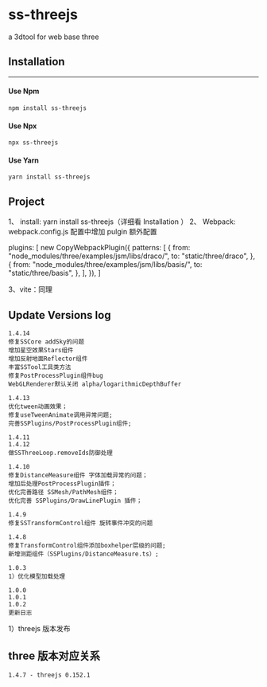 # ss-threejs

a 3dtool for web base three

## Installation

---

#### Use Npm

    npm install ss-threejs

#### Use Npx

    npx ss-threejs

#### Use Yarn

    yarn install ss-threejs

## Project

1、 install: yarn install ss-threejs（详细看 Installation ）
2、 Webpack: webpack.config.js 配置中增加 pulgin 额外配置

plugins: [
new CopyWebpackPlugin({
patterns: [
{
from: "node_modules/three/examples/jsm/libs/draco/",
to: "static/three/draco",
},
{
from: "node_modules/three/examples/jsm/libs/basis/",
to: "static/three/basis",
},
],
}),
]

3、vite：同理

## Update Versions log

    1.4.14
    修复SSCore addSky的问题
    增加星空效果Stars组件
    增加反射地面Reflector组件
    丰富SSTool工具类方法
    修复PostProcessPlugin组件bug
    WebGLRenderer默认关闭 alpha/logarithmicDepthBuffer

    1.4.13
    优化tween动画效果；
    修复useTweenAnimate调用异常问题;
    完善SSPlugins/PostProcessPlugin组件;

    1.4.11
    1.4.12
    做SSThreeLoop.removeIds防御处理

    1.4.10
    修复DistanceMeasure组件 字体加载异常的问题；
    增加后处理PostProcessPlugin插件；
    优化完善路径 SSMesh/PathMesh组件；
    优化完善 SSPlugins/DrawLinePlugin 插件；

    1.4.9
    修复SSTransformControl组件 旋转事件冲突的问题

    1.4.8
    修复TransformControl组件添加boxhelper层级的问题;
    新增测距组件（SSPlugins/DistanceMeasure.ts）;

    1.0.3
    1）优化模型加载处理

    1.0.0
    1.0.1
    1.0.2
    更新日志

1）threejs 版本发布

## three 版本对应关系

    1.4.7 - threejs 0.152.1
